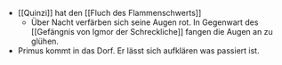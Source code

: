 - [[Quinzi]] hat den [[Fluch des Flammenschwerts]]
	- Über Nacht verfärben sich seine Augen rot. In Gegenwart des [[Gefängnis von Igmor der Schreckliche]] fangen die Augen an zu glühen.
- Primus kommt in das Dorf. Er lässt sich aufklären was passiert ist.